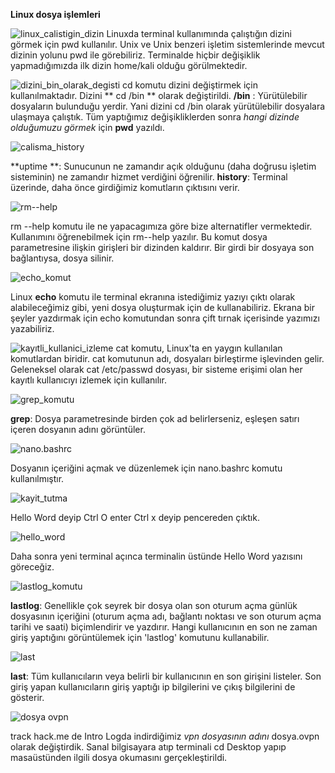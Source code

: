 **Linux dosya işlemleri**

![linux_calistigin_dizin](https://github.com/user-attachments/assets/78bbf7a5-6b03-4493-83c6-8ea7d4588ca8)
Linuxda terminal kullanımında çalıştığın dizini görmek için pwd kullanılır.
Unix ve Unix benzeri işletim sistemlerinde mevcut dizinin yolunu pwd ile görebiliriz.
Terminalde hiçbir değişiklik yapmadığımızda ilk dizin home/kali olduğu görülmektedir.


![dizini_bin_olarak_degisti](https://github.com/user-attachments/assets/8fa0c50f-4884-4349-8a23-5248b3609840)
cd komutu dizini değiştirmek için kullanılmaktadır.
Dizini ** cd /bin ** olarak değiştirildi.
**/bin** : Yürütülebilir dosyaların bulunduğu yerdir.
Yani dizini  cd /bin olarak yürütülebilir dosyalara ulaşmaya çalıştık.
Tüm yaptığımız değişikliklerden sonra *hangi dizinde  olduğumuzu görmek* için **pwd** yazıldı.

![calisma_history](https://github.com/user-attachments/assets/48b058fe-e0a1-4199-8e16-f99c77121135)

**uptime **: Sunucunun ne zamandır açık olduğunu (daha doğrusu işletim sisteminin) ne zamandır hizmet verdiğini öğrenilir.
**history**: Terminal üzerinde, daha önce girdiğimiz komutların çıktısını verir.

![rm--help](https://github.com/user-attachments/assets/17f73441-98c5-436b-96c5-216a53d83b41)

rm --help komutu ile ne yapacagımıza göre bize alternatifler vermektedir.
Kullanımını öğrenebilmek için rm--help yazılır.
Bu komut  dosya parametresine ilişkin girişleri bir dizinden kaldırır.
Bir girdi bir dosyaya son bağlantıysa, dosya silinir. 

![echo_komut](https://github.com/user-attachments/assets/94258678-e850-4431-9772-15a110dd97e8)

Linux **echo** komutu ile terminal ekranına istediğimiz yazıyı çıktı olarak alabileceğimiz gibi, yeni dosya oluşturmak için de kullanabiliriz. 
Ekrana bir şeyler yazdırmak için echo komutundan sonra çift tırnak içerisinde yazımızı yazabiliriz.

![kayıtli_kullanici_izleme](https://github.com/user-attachments/assets/4de2d38d-aee9-44e7-9a60-215935a9ea6b)
cat komutu, Linux'ta en yaygın kullanılan komutlardan biridir.
cat komutunun adı, dosyaları birleştirme işlevinden gelir.
Geleneksel olarak cat /etc/passwd dosyası, bir sisteme erişimi olan her kayıtlı kullanıcıyı izlemek için kullanılır.

![grep_komutu](https://github.com/user-attachments/assets/63003e43-30d6-4c31-b599-056b800c020b)

**grep**: Dosya parametresinde birden çok ad belirlerseniz, eşleşen satırı içeren dosyanın adını görüntüler.

![nano.bashrc](https://github.com/user-attachments/assets/f7fc612a-e465-4c04-a07f-cef3807df2b3)

Dosyanın içeriğini açmak ve düzenlemek için nano.bashrc komutu kullanılmıştır.

![kayit_tutma](https://github.com/user-attachments/assets/7a6013cb-fae2-4b0f-a690-8b9e39f6f86a)

Hello Word deyip Ctrl O enter Ctrl x deyip pencereden çıktık.

![hello_word](https://github.com/user-attachments/assets/e476af56-f562-4451-bb6b-3ff3f85fea1f)

Daha sonra yeni terminal açınca terminalin üstünde Hello Word yazısını göreceğiz.

![lastlog_komutu](https://github.com/user-attachments/assets/50ba13fb-4038-4be4-9dbb-127318331a90)

**lastlog**: Genellikle çok seyrek bir dosya olan son oturum açma günlük dosyasının içeriğini (oturum açma adı, bağlantı noktası ve son oturum açma tarihi ve saati) biçimlendirir ve yazdırır. 
Hangi kullanıcının en son ne zaman giriş yaptığını görüntülemek için 'lastlog' komutunu kullanabilir.

![last](https://github.com/user-attachments/assets/2ee34f0c-52f7-40e1-a4fc-19ccd8bfdced)

**last**: Tüm kullanıcıların veya belirli bir kullanıcının en son girişini listeler.
Son giriş yapan kullanıcıların giriş yaptığı ip bilgilerini ve çıkış bilgilerini de gösterir.

![dosya ovpn](https://github.com/user-attachments/assets/842fa7f3-1aa0-4c28-b4cd-260249da3b67)

track hack.me de Intro Logda indirdiğimiz *vpn dosyasının adını* dosya.ovpn olarak değiştirdik.
Sanal bilgisayara atıp terminali cd Desktop yapıp masaüstünden ilgili dosya okumasını gerçekleştirildi.




